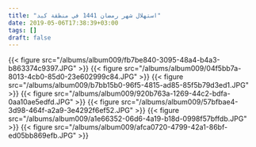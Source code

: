 ```yaml
---
title: "استهلال شهر رمضان 1441 في منظقة كبد"
date: 2019-05-06T17:38:39+03:00
tags: []
draft: false
---
```


{{< figure src="/albums/album009/fb7be840-3095-48a4-b4a3-b863374c9397.JPG" >}}
{{< figure src="/albums/album009/04f5bb7a-8013-4cb0-85d0-23e602999c84.JPG" >}}
{{< figure src="/albums/album009/b7bb15b0-96f5-4815-ad85-85f5b79d3ed1.JPG" >}}
{{< figure src="/albums/album009/920b763a-1269-44c2-bdfa-0aa10ae5edfd.JPG" >}}
{{< figure src="/albums/album009/57bfbae4-3d98-464f-a2a9-3e4292f6ef52.JPG" >}}
{{< figure src="/albums/album009/a1e66352-06d6-4a19-b18d-0998f57bffdb.JPG" >}}
{{< figure src="/albums/album009/afca0720-4799-42a1-86bf-ed05bb869efb.JPG" >}}

